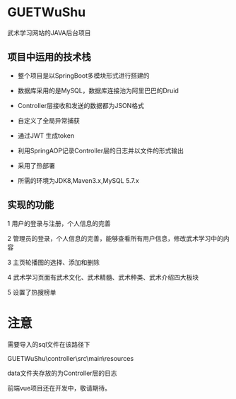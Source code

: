 # GUETWuShu
武术学习网站的JAVA后台项目

## 项目中运用的技术栈

- 整个项目是以SpringBoot多模块形式进行搭建的

- 数据库采用的是MySQL，数据库连接池为阿里巴巴的Druid

- Controller层接收和发送的数据都为JSON格式

- 自定义了全局异常捕获

- 通过JWT 生成token

- 利用SpringAOP记录Controller层的日志并以文件的形式输出

- 采用了热部署

- 所需的环境为JDK8,Maven3.x,MySQL 5.7.x

## 实现的功能

1 用户的登录与注册，个人信息的完善

2 管理员的登录，个人信息的完善，能够查看所有用户信息，修改武术学习中的内容

3 主页轮播图的选择、添加和删除

4 武术学习页面有武术文化、武术精髓、武术种类、武术介绍四大板块

5 设置了热搜榜单

# 注意
需要导入的sql文件在该路径下

GUETWuShu\controller\src\main\resources

data文件夹存放的为Controller层的日志

前端vue项目还在开发中，敬请期待。

